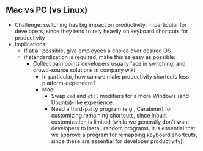 ## Mac vs PC (vs Linux)

- Challenge: switching has big impact on productivity, in particular for developers, since they tend to rely heavily on keyboard shortcuts for productivity
- Implications:
  - If at all possible, give employees a choice over desired OS.
  - if standardization is required, make this as easy as possible:
    - Collect pain points developers usually face in switching, and crowd-source solutions in company wiki
      - In particular, how can we make productivity shortcuts less platform-dependent?
      - Mac:
        - Swap `cmd` and `ctrl` modifiers for a more Windows (and Ubuntu)-like experience.
        - Need a third-party program (e.g., Carabiner) for customizing remaining shortcuts, since inbuilt customization is limited (while we generally don't want developers to install random programs, it is essential that we approve a program for remapping keyboard shortcuts, since these are essential for developer productivity).
